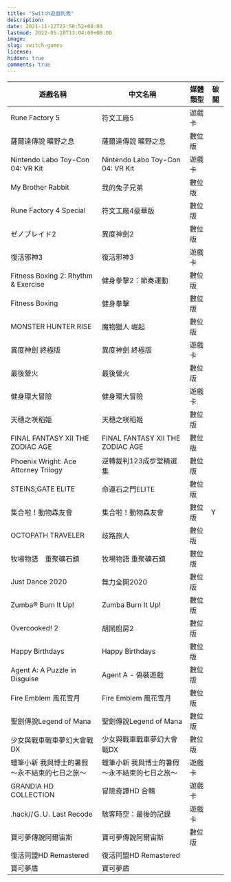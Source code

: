 ```yaml
---
title: "Switch遊戲列表"
description: 
date: 2021-11-22T22:50:52+08:00
lastmod: 2022-05-28T13:04:00+08:00
image: 
slug: switch-games
license: 
hidden: true
comments: true
---
```

| 遊戲名稱                                       | 中文名稱                                       | 媒體類型 | 破關 |
| ---------------------------------------------- | ---------------------------------------------- | -------- | ---- |
| Rune Factory 5                                 | 符文工廠5                                      | 遊戲卡   |      |
| 薩爾達傳說 曠野之息                            | 薩爾達傳說 曠野之息                            | 數位版   |      |
| Nintendo Labo Toy-Con 04: VR Kit               | Nintendo Labo Toy-Con 04: VR Kit               | 遊戲卡   |      |
| My Brother Rabbit                              | 我的兔子兄弟                                   | 數位版   |      |
| Rune Factory 4 Special                         | 符文工廠4豪華版                                | 數位版   |      |
| ゼノブレイド2                                  | 異度神劍2                                      | 數位版   |      |
| 復活邪神3                                      | 復活邪神3                                      | 遊戲卡   |      |
| Fitness Boxing 2: Rhythm & Exercise            | 健身拳擊2：節奏運動                            | 數位版   |      |
| Fitness Boxing                                 | 健身拳擊                                       | 數位版   |      |
| MONSTER HUNTER RISE                            | 魔物獵人 崛起                                  | 數位版   |      |
| 異度神劍 終極版                                | 異度神劍 終極版                                | 遊戲卡   |      |
| 最後營火                                       | 最後營火                                       | 數位版   |      |
| 健身環大冒險                                   | 健身環大冒險                                   | 遊戲卡   |      |
| 天穗之咲稻姬                                   | 天穗之咲稻姬                                   | 數位版   |      |
| FINAL FANTASY XII THE ZODIAC AGE               | FINAL FANTASY XII THE ZODIAC AGE               | 數位版   |      |
| Phoenix Wright: Ace Attorney Trilogy           | 逆轉裁判123成步堂精選集                        | 數位版   |      |
| STEINS;GATE ELITE                              | 命運石之門ELITE                                | 數位版   |      |
| 集合啦！動物森友會                             | 集合啦！動物森友會                             | 數位版   | Y    |
| OCTOPATH TRAVELER                              | 歧路旅人                                       | 數位版   |      |
| 牧場物語　重聚礦石鎮                           | 牧場物語 重聚礦石鎮                            | 數位版   |      |
| Just Dance 2020                                | 舞力全開2020                                   | 數位版   |      |
| Zumba® Burn It Up!                             | Zumba Burn It Up!                              | 數位版   |      |
| Overcooked! 2                                  | 胡鬧廚房2                                      | 數位版   |      |
| Happy Birthdays                                | Happy Birthdays                                | 數位版   |      |
| Agent A: A Puzzle in Disguise                  | Agent A - 偽裝遊戲                             | 數位版   |      |
| Fire Emblem 風花雪月                           | Fire Emblem 風花雪月                           | 數位版   |      |
| 聖劍傳說Legend of Mana                         | 聖劍傳說Legend of Mana                         | 數位版   |      |
| 少女與戰車戰車夢幻大會戰DX                     | 少女與戰車戰車夢幻大會戰DX                     | 數位版   |      |
| 蠟筆小新 我與博士的暑假 ～永不結束的七日之旅～ | 蠟筆小新 我與博士的暑假 ～永不結束的七日之旅～ | 遊戲卡   |      |
| GRANDIA HD COLLECTION                          | 冒險奇譚HD 合輯                                | 遊戲卡   |      |
| .hack//Ｇ.Ｕ. Last Recode                      | 駭客時空：最後的記錄                           | 遊戲卡   |      |
| 寶可夢傳說阿爾宙斯                             | 寶可夢傳說阿爾宙斯                             | 數位版   |      |
| 復活同盟HD Remastered                          | 復活同盟HD Remastered                          |          |      |
| 寶可夢盾                                       | 寶可夢盾                                       |          |      |